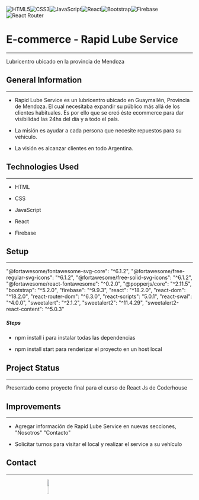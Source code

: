 ![HTML5](https://img.shields.io/badge/html5-%23E34F26.svg?style=for-the-badge&logo=html5&logoColor=white)![CSS3](https://img.shields.io/badge/css3-%231572B6.svg?style=for-the-badge&logo=css3&logoColor=white)![JavaScript](https://img.shields.io/badge/javascript-%23323330.svg?style=for-the-badge&logo=javascript&logoColor=%23F7DF1E)![React](https://img.shields.io/badge/react-%2320232a.svg?style=for-the-badge&logo=react&logoColor=%2361DAFB)![Bootstrap](https://img.shields.io/badge/bootstrap-%23563D7C.svg?style=for-the-badge&logo=bootstrap&logoColor=white)![Firebase](https://img.shields.io/badge/firebase-%23039BE5.svg?style=for-the-badge&logo=firebase)![React Router](https://img.shields.io/badge/React_Router-CA4245?style=for-the-badge&logo=react-router&logoColor=white)
<h1>E-commerce - Rapid Lube Service</h1>
<hr><p>Lubricentro ubicado en la provincia de Mendoza</p><h2>General Information</h2>
<hr><ul>
<li>Rapid Lube Service es un lubricentro ubicado en Guaymallén, Provincia de Mendoza. El cual necesitaba expandir su público más allá de los clientes habituales. Es por ello que se creó éste ecommerce para dar visibilidad las 24hs del día y a todo el país.</li>
</ul><ul>
<li>La misión es ayudar a cada persona que necesite repuestos para su vehículo.</li>
</ul><ul>
<li>La visión es alcanzar clientes en todo Argentina.</li>
</ul><h2>Technologies Used</h2>
<hr><ul>
<li>HTML</li>
</ul><ul>
<li>CSS</li>
</ul><ul>
<li>JavaScript</li>
</ul><ul>
<li>React</li>
</ul><ul>
<li>Firebase</li>
</ul><h2>Setup</h2>
<hr><p>
  "@fortawesome/fontawesome-svg-core": "^6.1.2",
  "@fortawesome/free-regular-svg-icons": "^6.1.2",
  "@fortawesome/free-solid-svg-icons": "^6.1.2",
  "@fortawesome/react-fontawesome": "^0.2.0",
  "@popperjs/core": "^2.11.5",
  "bootstrap": "^5.2.0",
  "firebase": "^9.9.3",
  "react": "^18.2.0",
  "react-dom": "^18.2.0",
  "react-router-dom": "^6.3.0",
  "react-scripts": "5.0.1",
  "react-swal": "^4.0.0",
  "sweetalert": "^2.1.2",
  "sweetalert2": "^11.4.29",
  "sweetalert2-react-content": "^5.0.3"
</p><h5>Steps</h5><ul>
<li>npm install i para instalar todas las dependencias</li>
</ul><ul>
<li>npm install start para renderizar el proyecto en un host local</li>
</ul><h2>Project Status</h2>
<hr><p>Presentado como proyecto final para el curso de React Js de Coderhouse</p><h2>Improvements</h2>
<hr><ul>
<li>Agregar información de Rapid Lube Service en nuevas secciones, "Nosotros" "Contacto"</li>
</ul><ul>
<li>Solicitar turnos para visitar el local y realizar el service a su vehículo</li>
</ul><h2>Contact</h2>
<hr><p><span style="margin-right: 30px;"></span><a href="https://www.linkedin.com/in/pasqualottogianluca/"><img target="_blank src="https://cdn.jsdelivr.net/gh/devicons/devicon/icons/github/github-original.svg" style="width: 10%;"></a><span style="margin-right: 30px;"></span><a href="https://www.facebook.com/pasqualottogianluca/"><img target="_blank" src="https://cdn.jsdelivr.net/gh/devicons/devicon/icons/facebook/facebook-original.svg" style="width: 10%;"></a></p>
